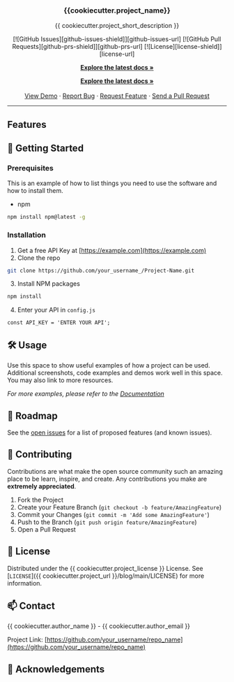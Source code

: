 <h3 align="center">{{cookiecutter.project_name}}</h3>

<div align="center">
  <p>{{ cookiecutter.project_short_description }}</p>
</div>

<div align="center">
  [![GitHub Issues][github-issues-shield]][github-issues-url]
  [![GitHub Pull Requests][github-prs-shield]][github-prs-url]
  [![License][license-shield]][license-url]
</div>

<div align="center">
  <p><a href="http://{{ cookiecutter.github_repository_owner }}.github.io/{{ cookiecutter.  }}/latest"><strong>Explore the latest docs »</strong></a></p>
</div>

<!-- PROJECT -->
<p align="center">
    <a href="https://github.com/roshanlam/ReadMeTemplate/"><strong>Explore the latest docs »</strong></a>
    <br />
    <br />
    <a href="https://github.com/roshanlam/ReadMeTemplate/">View Demo</a>
    ·
    <a href="https://github.com/roshanlam/ReadMeTemplate/issues">Report Bug</a>
    ·
    <a href="https://github.com/roshanlam/ReadMeTemplate/issues">Request Feature</a>
    ·
    <a href="https://github.com/roshanlam/ReadMeTemplate/pulls">Send a Pull Request</a>
  </p>
</p>

---

<!-- FEATURES -->
##   Features

<!-- GETTING STARTED -->
## 🚀 Getting Started

### Prerequisites

This is an example of how to list things you need to use the software and how to install them.
* npm
```sh
npm install npm@latest -g
```
### Installation

1. Get a free API Key at [https://example.com](https://example.com)
2. Clone the repo
```sh
git clone https://github.com/your_username_/Project-Name.git
```
3. Install NPM packages
```sh
npm install
```
4. Enter your API in `config.js`
```JS
const API_KEY = 'ENTER YOUR API';
```

<!-- USAGE EXAMPLES -->
## 🛠️ Usage

Use this space to show useful examples of how a project can be used. Additional screenshots, code examples and demos work well in this space. You may also link to more resources.

_For more examples, please refer to the [Documentation](https://example.com)_

<!-- ROADMAP -->
## 🚧 Roadmap

See the [open issues](https://github.com/roshanlam/ReadMeTemplate/issues) for a list of proposed features (and known issues).

<!-- CONTRIBUTING -->
## 🤝 Contributing

Contributions are what make the open source community such an amazing place to be learn, inspire, and create. Any contributions you make are **extremely appreciated**.

1. Fork the Project
2. Create your Feature Branch (`git checkout -b feature/AmazingFeature`)
3. Commit your Changes (`git commit -m 'Add some AmazingFeature'`)
4. Push to the Branch (`git push origin feature/AmazingFeature`)
5. Open a Pull Request

<!-- LICENSE -->
## 📝 License

Distributed under the {{ cookiecutter.project_license }} License. See [`LICENSE`]({{ cookiecutter.project_url }}/blog/main/LICENSE) for more information.

<!-- CONTACT -->
## 📫 Contact

{{ cookiecutter.author_name }} - {{ cookiecutter.author_email }}

Project Link: [https://github.com/your_username/repo_name](https://github.com/your_username/repo_name)

<!-- ACKNOWLEDGEMENTS -->
## 🙏 Acknowledgements

<!-- MARKDOWN LINKS & IMAGES -->
<!-- https://www.markdownguide.org/basic-syntax/#reference-style-links -->
[github-issues-shield]: https://img.shields.io/github/issues//ReadMeTemplate?style=for-the-badge
[github-issues-url]: https://github.com/roshanlam/ReadMeTemplate/issues
[github-prs-shield]: https://img.shields.io/github/issues//ReadMeTemplate?style=for-the-badge
[github-prs-url]: https://github.com/roshanlam/ReadMeTemplate/issues
[license-shield]: https://img.shields.io/github/issues//ReadMeTemplate?style=for-the-badge
[license-url]: https://github.com/roshanlam/ReadMeTemplate/issues
